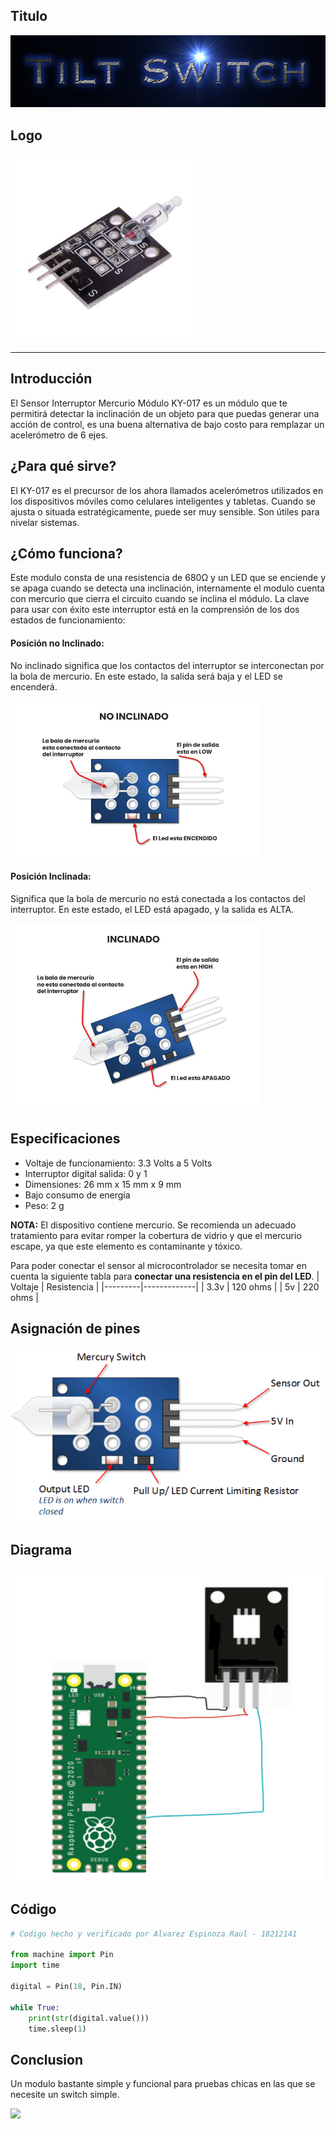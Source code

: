 ## Titulo
![](Titulo.png)

## Logo
<img src="logo.jpg" width="300">

___
## Introducción
El Sensor Interruptor Mercurio Módulo KY-017 es un módulo que te permitirá detectar la inclinación de un objeto para que puedas generar una acción de control, es una buena alternativa de bajo costo para remplazar un acelerómetro de 6 ejes.

## ¿Para qué sirve?
El KY-017 es el precursor de los ahora llamados acelerómetros utilizados en los dispositivos móviles como celulares inteligentes y tabletas. Cuando se ajusta o situada estratégicamente, puede ser muy sensible. Son útiles para nivelar sistemas.

## ¿Cómo funciona?
Este modulo consta de una resistencia de 680Ω y un LED que se enciende y se apaga cuando se detecta una inclinación, internamente el modulo cuenta con mercurio que cierra el circuito cuando se inclina el módulo. La clave para usar con éxito este interruptor está en la comprensión de los dos estados de funcionamiento:

#### Posición no Inclinado: 
No inclinado significa que los contactos del interruptor se interconectan por la bola de mercurio. En este estado, la salida será baja y el LED se encenderá.

<img src="noinclinada.jpg" width="400">

#### Posición Inclinada: 
Significa que la bola de mercurio no está conectada a los contactos del interruptor. En este estado, el LED está apagado, y la salida es ALTA.

<img src="inclinada.jpg" width="400">

## Especificaciones
- Voltaje de funcionamiento: 3.3 Volts  a 5 Volts
- Interruptor digital salida:  0 y 1
- Dimensiones: 26 mm x 15 mm x 9 mm
- Bajo consumo de energía
- Peso: 2 g

**NOTA:** El dispositivo contiene mercurio. Se recomienda un adecuado tratamiento para evitar romper la cobertura de vidrio y que el mercurio escape, ya que este elemento es contaminante y tóxico.

Para poder conectar el sensor al microcontrolador se necesita tomar en cuenta la siguiente tabla para **conectar una resistencia en el pin del LED**.
| Voltaje | Resistencia |
|---------|-------------|
| 3.3v    | 120 ohms    |
| 5v      | 220 ohms    |

## Asignación de pines
![](pines.png)

## Diagrama
<img src="diagrama.png" width="500" height="500">

## Código
```python
# Codigo hecho y verificado por Alvarez Espinoza Raul - 18212141

from machine import Pin
import time

digital = Pin(18, Pin.IN)

while True:
    print(str(digital.value()))
    time.sleep(1)
```

## Conclusion
Un modulo bastante simple y funcional para pruebas chicas en las que se necesite un switch simple.

![](demo_tilt.gif)
